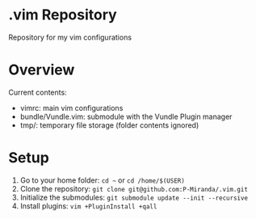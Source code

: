 # .vim Repository
Repository for my vim configurations

# Overview
Current contents:
- vimrc: main vim configurations
- bundle/Vundle.vim: submodule with the Vundle Plugin manager
- tmp/: temporary file storage (folder contents ignored)

# Setup
1. Go to your home folder: `cd ~` or `cd /home/$(USER)`
2. Clone the repository: `git clone git@github.com:P-Miranda/.vim.git`
3. Initialize the submodules: `git submodule update --init --recursive`
4. Install plugins: `vim +PluginInstall +qall`
